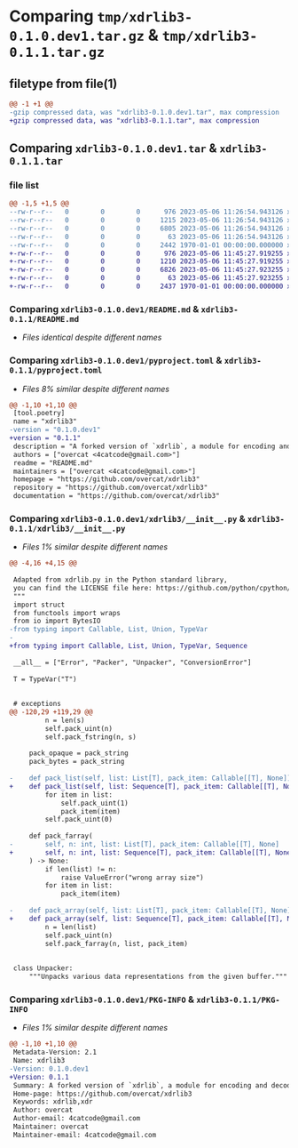 # Comparing `tmp/xdrlib3-0.1.0.dev1.tar.gz` & `tmp/xdrlib3-0.1.1.tar.gz`

## filetype from file(1)

```diff
@@ -1 +1 @@
-gzip compressed data, was "xdrlib3-0.1.0.dev1.tar", max compression
+gzip compressed data, was "xdrlib3-0.1.1.tar", max compression
```

## Comparing `xdrlib3-0.1.0.dev1.tar` & `xdrlib3-0.1.1.tar`

### file list

```diff
@@ -1,5 +1,5 @@
--rw-r--r--   0        0        0      976 2023-05-06 11:26:54.943126 xdrlib3-0.1.0.dev1/README.md
--rw-r--r--   0        0        0     1215 2023-05-06 11:26:54.943126 xdrlib3-0.1.0.dev1/pyproject.toml
--rw-r--r--   0        0        0     6805 2023-05-06 11:26:54.943126 xdrlib3-0.1.0.dev1/xdrlib3/__init__.py
--rw-r--r--   0        0        0       63 2023-05-06 11:26:54.943126 xdrlib3-0.1.0.dev1/xdrlib3/py.typed
--rw-r--r--   0        0        0     2442 1970-01-01 00:00:00.000000 xdrlib3-0.1.0.dev1/PKG-INFO
+-rw-r--r--   0        0        0      976 2023-05-06 11:45:27.919255 xdrlib3-0.1.1/README.md
+-rw-r--r--   0        0        0     1210 2023-05-06 11:45:27.919255 xdrlib3-0.1.1/pyproject.toml
+-rw-r--r--   0        0        0     6826 2023-05-06 11:45:27.923255 xdrlib3-0.1.1/xdrlib3/__init__.py
+-rw-r--r--   0        0        0       63 2023-05-06 11:45:27.923255 xdrlib3-0.1.1/xdrlib3/py.typed
+-rw-r--r--   0        0        0     2437 1970-01-01 00:00:00.000000 xdrlib3-0.1.1/PKG-INFO
```

### Comparing `xdrlib3-0.1.0.dev1/README.md` & `xdrlib3-0.1.1/README.md`

 * *Files identical despite different names*

### Comparing `xdrlib3-0.1.0.dev1/pyproject.toml` & `xdrlib3-0.1.1/pyproject.toml`

 * *Files 8% similar despite different names*

```diff
@@ -1,10 +1,10 @@
 [tool.poetry]
 name = "xdrlib3"
-version = "0.1.0.dev1"
+version = "0.1.1"
 description = "A forked version of `xdrlib`, a module for encoding and decoding XDR (External Data Representation) data in Python."
 authors = ["overcat <4catcode@gmail.com>"]
 readme = "README.md"
 maintainers = ["overcat <4catcode@gmail.com>"]
 homepage = "https://github.com/overcat/xdrlib3"
 repository = "https://github.com/overcat/xdrlib3"
 documentation = "https://github.com/overcat/xdrlib3"
```

### Comparing `xdrlib3-0.1.0.dev1/xdrlib3/__init__.py` & `xdrlib3-0.1.1/xdrlib3/__init__.py`

 * *Files 1% similar despite different names*

```diff
@@ -4,16 +4,15 @@
 
 Adapted from xdrlib.py in the Python standard library, 
 you can find the LICENSE file here: https://github.com/python/cpython/blob/024ac542d738f56b36bdeb3517a10e93da5acab9/LICENSE
 """
 import struct
 from functools import wraps
 from io import BytesIO
-from typing import Callable, List, Union, TypeVar
-
+from typing import Callable, List, Union, TypeVar, Sequence
 
 __all__ = ["Error", "Packer", "Unpacker", "ConversionError"]
 
 T = TypeVar("T")
 
 
 # exceptions
@@ -120,29 +119,29 @@
         n = len(s)
         self.pack_uint(n)
         self.pack_fstring(n, s)
 
     pack_opaque = pack_string
     pack_bytes = pack_string
 
-    def pack_list(self, list: List[T], pack_item: Callable[[T], None]) -> None:
+    def pack_list(self, list: Sequence[T], pack_item: Callable[[T], None]) -> None:
         for item in list:
             self.pack_uint(1)
             pack_item(item)
         self.pack_uint(0)
 
     def pack_farray(
-        self, n: int, list: List[T], pack_item: Callable[[T], None]
+        self, n: int, list: Sequence[T], pack_item: Callable[[T], None]
     ) -> None:
         if len(list) != n:
             raise ValueError("wrong array size")
         for item in list:
             pack_item(item)
 
-    def pack_array(self, list: List[T], pack_item: Callable[[T], None]) -> None:
+    def pack_array(self, list: Sequence[T], pack_item: Callable[[T], None]) -> None:
         n = len(list)
         self.pack_uint(n)
         self.pack_farray(n, list, pack_item)
 
 
 class Unpacker:
     """Unpacks various data representations from the given buffer."""
```

### Comparing `xdrlib3-0.1.0.dev1/PKG-INFO` & `xdrlib3-0.1.1/PKG-INFO`

 * *Files 1% similar despite different names*

```diff
@@ -1,10 +1,10 @@
 Metadata-Version: 2.1
 Name: xdrlib3
-Version: 0.1.0.dev1
+Version: 0.1.1
 Summary: A forked version of `xdrlib`, a module for encoding and decoding XDR (External Data Representation) data in Python.
 Home-page: https://github.com/overcat/xdrlib3
 Keywords: xdrlib,xdr
 Author: overcat
 Author-email: 4catcode@gmail.com
 Maintainer: overcat
 Maintainer-email: 4catcode@gmail.com
```

